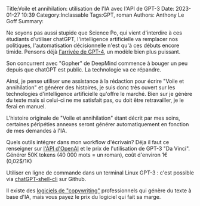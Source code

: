 ﻿Title:Voile et annihilation: utilisation de l'IA avec l'API de GPT-3
Date: 2023-01-27 10:39
Category:Inclassable
Tags:GPT, roman
Authors: Anthony Le Goff
Summary:

Ne soyons pas aussi stupide que Science Po, qui vient d'interdire à ces étudiants d'utiliser chatGPT, l'intelligence artificielle va remplacer nos politiques, l'automatisation décisionnelle n'est qu'à ces débuts encore timide. Pensons déjà [l'arrivée de GPT-4](https://www.lebigdata.fr/gpt-4-tout-savoir#GPT-4_vs_GPT-3), un modèle bien plus puissant.  

Son concurrent avec "Gopher" de DeepMind commence à bouger un peu depuis que chatGPT est public. La technologie va ce répandre.  

Ainsi, je pense utiliser une assistance à la rédaction pour écrire "Voile et annihilation" et générer des histoires, je suis donc très ouvert sur les technologies d'intelligence artificielle qu'offre le marché. Bien sur je génère du texte mais si celui-ci ne me satisfait pas, ou doit être retravailler, je le ferai en manuel.  

L'histoire originale de "Voile et annihilation" étant décrit par mes soins, certaines péripéties annexes seront générer automatiquement en fonction de mes demandes à l'IA.  

Quels outils intégrer dans mon workflow d'écrivain? Déja il faut ce renseigner sur [l'API d'OpenAI](https://openai.com/api/) et le prix de l'utilisation de GPT-3 "Da Vinci". Générer 50K tokens (40 000 mots = un roman), coût d'environ 1€ (0,02$/1K)  

Utiliser en ligne de commande dans un terminal Linux GPT-3 : c'est possible via [chatGPT-shell-cli](https://github.com/0xacx/chatGPT-shell-cli) sur Github.  

Il existe des [logiciels de "copywriting"](https://www.nordigital.fr/meilleur-logiciel-seo-copywriting-ai/) professionnels qui génère du texte à base d'IA, mais vous payez le prix du logiciel qui fait sa marge.
